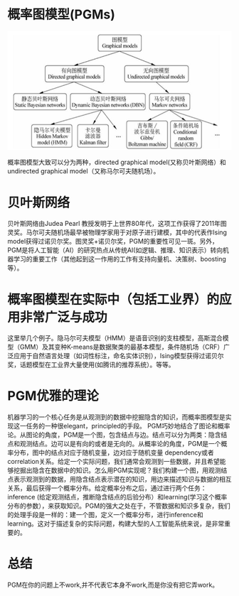 概率图模型(PGMs)
=====
   

![概率图分类](img/2023-05-12-13-08-58.png)

概率图模型大致可以分为两种，directed graphical model(又称贝叶斯网络）和undirected graphical model（又称马尔可夫随机场）。

# 贝叶斯网络
贝叶斯网络由Judea Pearl 教授发明于上世界80年代，这项工作获得了2011年图灵奖。马尔可夫随机场最早被物理学家用于对原子进行建模，其中的代表作Ising model获得过诺贝尔奖。图灵奖+诺贝尔奖，PGM的重要性可见一斑。另外，PGM是将人工智能（AI）的研究热点从传统AI(如逻辑、推理、知识表示）转向机器学习的重要工作（其他起到这一作用的工作有支持向量机、决策树、boosting等）。

# 概率图模型在实际中（包括工业界）的应用非常广泛与成功
这里举几个例子。隐马尔可夫模型（HMM）是语音识别的支柱模型，高斯混合模型（GMM）及其变种K-means是数据聚类的最基本模型，条件随机场（CRF）广泛应用于自然语言处理（如词性标注，命名实体识别），Ising模型获得过诺贝尔奖，话题模型在工业界大量使用(如腾讯的推荐系统）。等等。

# PGM优雅的理论  
机器学习的一个核心任务是从观测到的数据中挖掘隐含的知识，而概率图模型是实现这一任务的一种很elegant，principled的手段。
PGM巧妙地结合了图论和概率论。从图论的角度，PGM是一个图，包含结点与边。结点可以分为两类：隐含结点和观测结点。边可以是有向的或者是无向的。从概率论的角度，PGM是一个概率分布，图中的结点对应于随机变量，边对应于随机变量 dependency或者correlation关系。给定一个实际问题，我们通常会观测到一些数据，并且希望能够挖掘出隐含在数据中的知识。怎么用PGM实现呢？我们构建一个图，用观测结点表示观测到的数据，用隐含结点表示潜在的知识，用边来描述知识与数据的相互关系，最后获得一个概率分布。给定概率分布之后，通过进行两个任务：inference (给定观测结点，推断隐含结点的后验分布）和learning(学习这个概率分布的参数），来获取知识。PGM的强大之处在于，不管数据和知识多复杂，我们的处理手段是一样的：建一个图，定义一个概率分布，进行inference和learning。这对于描述复杂的实际问题，构建大型的人工智能系统来说，是非常重要的。

# 总结
PGM在你的问题上不work,并不代表它本身不work,而是你没有把它弄work。

